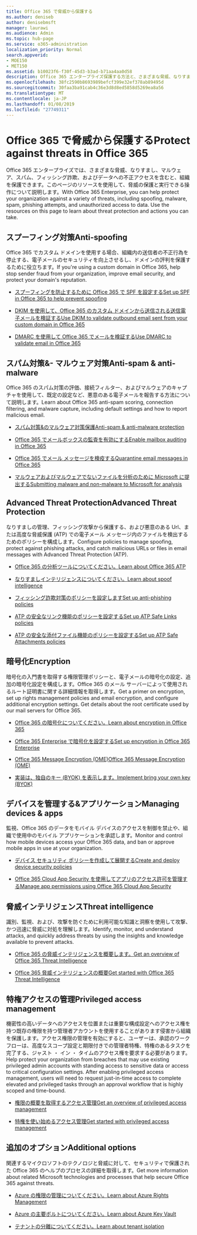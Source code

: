 ```yaml
---
title: Office 365 で脅威から保護する
ms.author: deniseb
author: denisebmsft
manager: laurawi
ms.audience: Admin
ms.topic: hub-page
ms.service: o365-administration
localization_priority: Normal
search.appverid:
- MOE150
- MET150
ms.assetid: b10023f6-f30f-45d3-b3ad-b71aa4aa0d58
description: Office 365 エンタープライズ保護する方法と、さまざまな脅威、なりすまし、マルウェア、スパム、フィッシング詐欺、およびデータへの不正アクセスを含む、組織について説明します。
ms.openlocfilehash: 38fc2590b8693989befcf399e32ef378ab89495d
ms.sourcegitcommit: 30faa3ba91cab4c36e3d8d8ed5858d5269ea8a56
ms.translationtype: MT
ms.contentlocale: ja-JP
ms.lasthandoff: 01/08/2019
ms.locfileid: "27749311"
---
```

# <a name="protect-against-threats-in-office-365"></a><span data-ttu-id="4dabb-103">Office 365 で脅威から保護する</span><span class="sxs-lookup"><span data-stu-id="4dabb-103">Protect against threats in Office 365</span></span>

<span data-ttu-id="4dabb-p101">Office 365 エンタープライズでは、さまざまな脅威、なりすまし、マルウェア、スパム、フィッシング詐欺、およびデータへの不正アクセスを含むと、組織を保護できます。このページのリソースを使用して、脅威の保護と実行できる操作について説明します。</span><span class="sxs-lookup"><span data-stu-id="4dabb-p101">With Office 365 Enterprise, you can help protect your organization against a variety of threats, including spoofing, malware, spam, phishing attempts, and unauthorized access to data. Use the resources on this page to learn about threat protection and actions you can take.</span></span>
  
## <a name="anti-spoofing"></a><span data-ttu-id="4dabb-106">スプーフィング対策</span><span class="sxs-lookup"><span data-stu-id="4dabb-106">Anti-spoofing</span></span>

<span data-ttu-id="4dabb-107">Office 365 でカスタム ドメインを使用する場合、組織内の送信者の不正行為を停止する、電子メールのセキュリティを向上させるし、ドメインの評判を保護するために役立ちます。</span><span class="sxs-lookup"><span data-stu-id="4dabb-107">If you're using a custom domain in Office 365, help stop sender fraud from your organization, improve email security, and protect your domain's reputation.</span></span>
  
- [<span data-ttu-id="4dabb-108">スプーフィングを防止するために Office 365 で SPF を設定する</span><span class="sxs-lookup"><span data-stu-id="4dabb-108">Set up SPF in Office 365 to help prevent spoofing</span></span>](set-up-spf-in-office-365-to-help-prevent-spoofing.md)
    
- [<span data-ttu-id="4dabb-109">DKIM を使用して、Office 365 のカスタム ドメインから送信される送信電子メールを検証する</span><span class="sxs-lookup"><span data-stu-id="4dabb-109">Use DKIM to validate outbound email sent from your custom domain in Office 365</span></span>](use-dkim-to-validate-outbound-email.md)
    
- [<span data-ttu-id="4dabb-110">DMARC を使用して Office 365 でメールを検証する</span><span class="sxs-lookup"><span data-stu-id="4dabb-110">Use DMARC to validate email in Office 365</span></span>](use-dmarc-to-validate-email.md)
    
## <a name="anti-spam-amp-anti-malware"></a><span data-ttu-id="4dabb-111">スパム対策&amp;- マルウェア対策</span><span class="sxs-lookup"><span data-stu-id="4dabb-111">Anti-spam &amp; anti-malware</span></span>

<span data-ttu-id="4dabb-112">Office 365 のスパム対策の評価、接続フィルター、およびマルウェアのキャプチャを使用して、既定の設定など、悪意のある電子メールを報告する方法について説明します。</span><span class="sxs-lookup"><span data-stu-id="4dabb-112">Learn about Office 365 anti-spam scoring, connection filtering, and malware capture, including default settings and how to report malicious email.</span></span>
  
- [<span data-ttu-id="4dabb-113">スパム対策&amp;のマルウェア対策保護</span><span class="sxs-lookup"><span data-stu-id="4dabb-113">Anti-spam &amp; anti-malware protection</span></span>](anti-spam-and-anti-malware-protection.md)
    
- [<span data-ttu-id="4dabb-114">Office 365 でメールボックスの監査を有効にする</span><span class="sxs-lookup"><span data-stu-id="4dabb-114">Enable mailbox auditing in Office 365</span></span>](enable-mailbox-auditing.md)
    
- [<span data-ttu-id="4dabb-115">Office 365 でメール メッセージを検疫する</span><span class="sxs-lookup"><span data-stu-id="4dabb-115">Quarantine email messages in Office 365</span></span>](quarantine-email-messages.md)
    
- [<span data-ttu-id="4dabb-116">マルウェアおよびマルウェアでないファイルを分析のために Microsoft に提出する</span><span class="sxs-lookup"><span data-stu-id="4dabb-116">Submitting malware and non-malware to Microsoft for analysis</span></span>](submitting-malware-and-non-malware-to-microsoft-for-analysis.md)
    
## <a name="advanced-threat-protection"></a><span data-ttu-id="4dabb-117">Advanced Threat Protection</span><span class="sxs-lookup"><span data-stu-id="4dabb-117">Advanced Threat Protection</span></span>

<span data-ttu-id="4dabb-118">なりすましの管理、フィッシング攻撃から保護する、および悪意のある Url、または高度な脅威保護 (ATP) での電子メール メッセージ内のファイルを検出するためのポリシーを構成します。</span><span class="sxs-lookup"><span data-stu-id="4dabb-118">Configure policies to manage spoofing, protect against phishing attacks, and catch malicious URLs or files in email messages with Advanced Threat Protection (ATP).</span></span>
  
- [<span data-ttu-id="4dabb-119">Office 365 の分析ツールについてください。</span><span class="sxs-lookup"><span data-stu-id="4dabb-119">Learn about Office 365 ATP</span></span>](office-365-atp.md)
    
- [<span data-ttu-id="4dabb-120">なりすましインテリジェンスについてください。</span><span class="sxs-lookup"><span data-stu-id="4dabb-120">Learn about spoof intelligence</span></span>](learn-about-spoof-intelligence.md)
    
- [<span data-ttu-id="4dabb-121">フィッシング詐欺対策のポリシーを設定します</span><span class="sxs-lookup"><span data-stu-id="4dabb-121">Set up anti-phishing policies</span></span>](set-up-anti-phishing-policies.md)
    
- [<span data-ttu-id="4dabb-122">ATP の安全なリンク機能のポリシーを設定する</span><span class="sxs-lookup"><span data-stu-id="4dabb-122">Set up ATP Safe Links policies</span></span>](set-up-atp-safe-links-policies.md)
    
- [<span data-ttu-id="4dabb-123">ATP の安全な添付ファイル機能のポリシーを設定する</span><span class="sxs-lookup"><span data-stu-id="4dabb-123">Set up ATP Safe Attachments policies</span></span>](set-up-atp-safe-attachments-policies.md)
    
## <a name="encryption"></a><span data-ttu-id="4dabb-124">暗号化</span><span class="sxs-lookup"><span data-stu-id="4dabb-124">Encryption</span></span>

<span data-ttu-id="4dabb-p102">暗号化の入門書を取得する権限管理ポリシーと、電子メールの暗号化の設定、追加の暗号化設定を構成します。Office 365 のメール サーバーによって使用されるルート証明書に関する詳細情報を取得します。</span><span class="sxs-lookup"><span data-stu-id="4dabb-p102">Get a primer on encryption, set up rights management policies and email encryption, and configure additional encryption settings. Get details about the root certificate used by our mail servers for Office 365.</span></span>
  
- [<span data-ttu-id="4dabb-127">Office 365 の暗号化についてください。</span><span class="sxs-lookup"><span data-stu-id="4dabb-127">Learn about encryption in Office 365</span></span>](encryption.md)
    
- [<span data-ttu-id="4dabb-128">Office 365 Enterprise で暗号化を設定する</span><span class="sxs-lookup"><span data-stu-id="4dabb-128">Set up encryption in Office 365 Enterprise</span></span>](set-up-encryption.md)
    
- [<span data-ttu-id="4dabb-129">Office 365 Message Encryption (OME)</span><span class="sxs-lookup"><span data-stu-id="4dabb-129">Office 365 Message Encryption (OME)</span></span>](ome.md)
    
- [<span data-ttu-id="4dabb-130">実装は、独自のキー (BYOK) を表示します。</span><span class="sxs-lookup"><span data-stu-id="4dabb-130">Implement bring your own key (BYOK)</span></span>](https://docs.microsoft.com/azure/key-vault/key-vault-hsm-protected-keys#implementing-bring-your-own-key-byok-for-azure-key-vault)
    
## <a name="managing-devices-amp-apps"></a><span data-ttu-id="4dabb-131">デバイスを管理する&amp;アプリケーション</span><span class="sxs-lookup"><span data-stu-id="4dabb-131">Managing devices &amp; apps</span></span>

<span data-ttu-id="4dabb-132">監視、Office 365 のデータをモバイル デバイスのアクセスを制御を禁止や、組織で使用中のモバイル アプリケーションを承認します。</span><span class="sxs-lookup"><span data-stu-id="4dabb-132">Monitor and control how mobile devices access your Office 365 data, and ban or approve mobile apps in use at your organization.</span></span>
  
- [<span data-ttu-id="4dabb-133">デバイス セキュリティ ポリシーを作成して展開する</span><span class="sxs-lookup"><span data-stu-id="4dabb-133">Create and deploy device security policies</span></span>](https://support.office.com/article/d310f556-8bfb-497b-9bd7-fe3c36ea2fd6)
    
- [<span data-ttu-id="4dabb-134">Office 365 Cloud App Security を使用してアプリのアクセス許可を管理する</span><span class="sxs-lookup"><span data-stu-id="4dabb-134">Manage app permissions using Office 365 Cloud App Security</span></span>](manage-app-permissions-in-ocas.md)
    
## <a name="threat-intelligence"></a><span data-ttu-id="4dabb-135">脅威インテリジェンス</span><span class="sxs-lookup"><span data-stu-id="4dabb-135">Threat intelligence</span></span>

<span data-ttu-id="4dabb-136">識別、監視、および、攻撃を防ぐために利用可能な知識と洞察を使用して攻撃、かつ迅速に脅威に対処を理解します。</span><span class="sxs-lookup"><span data-stu-id="4dabb-136">Identify, monitor, and understand attacks, and quickly address threats by using the insights and knowledge available to prevent attacks.</span></span>
  
- [<span data-ttu-id="4dabb-137">Office 365 の脅威インテリジェンスを概要します。</span><span class="sxs-lookup"><span data-stu-id="4dabb-137">Get an overview of Office 365 Threat Intelligence</span></span>](office-365-ti.md)
    
- [<span data-ttu-id="4dabb-138">Office 365 脅威インテリジェンスの概要</span><span class="sxs-lookup"><span data-stu-id="4dabb-138">Get started with Office 365 Threat Intelligence</span></span>](get-started-with-ti.md)
    
## <a name="privileged-access-management"></a><span data-ttu-id="4dabb-139">特権アクセスの管理</span><span class="sxs-lookup"><span data-stu-id="4dabb-139">Privileged access management</span></span>

<span data-ttu-id="4dabb-p103">機密性の高いデータへのアクセスを位置または重要な構成設定へのアクセス権を持つ既存の権限を持つ管理者アカウントを使用することがあります侵害から組織を保護します。アクセス権限の管理を有効にすると、ユーザーは、承認のワークフローは、高度なスコープ設定と期限付きでの管理者特権、特権のあるタスクを完了する、ジャスト ・ イン ・ タイムのアクセス権を要求する必要があります。</span><span class="sxs-lookup"><span data-stu-id="4dabb-p103">Help protect your organization from breaches that may use existing privileged admin accounts with standing access to sensitive data or access to critical configuration settings. After enabling privileged access management, users will need to request just-in-time access to complete elevated and privileged tasks through an approval workflow that is highly scoped and time-bound.</span></span>
  
- [<span data-ttu-id="4dabb-142">権限の概要を取得するアクセス管理</span><span class="sxs-lookup"><span data-stu-id="4dabb-142">Get an overview of privileged access management</span></span>](privileged-access-management-overview.md)
    
- [<span data-ttu-id="4dabb-143">特権を使い始めるアクセス管理</span><span class="sxs-lookup"><span data-stu-id="4dabb-143">Get started with privileged access management</span></span>](privileged-access-management-configuration.md)

## <a name="additional-options"></a><span data-ttu-id="4dabb-144">追加のオプション</span><span class="sxs-lookup"><span data-stu-id="4dabb-144">Additional options</span></span>

<span data-ttu-id="4dabb-145">関連するマイクロソフトのテクノロジと脅威に対して、セキュリティで保護された Office 365 のヘルプのプロセスの詳細を取得します。</span><span class="sxs-lookup"><span data-stu-id="4dabb-145">Get more information about related Microsoft technologies and processes that help secure Office 365 against threats.</span></span>
  
- [<span data-ttu-id="4dabb-146">Azure の権限の管理についてください。</span><span class="sxs-lookup"><span data-stu-id="4dabb-146">Learn about Azure Rights Management</span></span>](https://docs.microsoft.com/information-protection/understand-explore/what-is-azure-rms)
    
- [<span data-ttu-id="4dabb-147">Azure の主要ボルトについてください。</span><span class="sxs-lookup"><span data-stu-id="4dabb-147">Learn about Azure Key Vault</span></span>](https://docs.microsoft.com/azure/key-vault/)
    
- [<span data-ttu-id="4dabb-148">テナントの分離についてください。</span><span class="sxs-lookup"><span data-stu-id="4dabb-148">Learn about tenant isolation</span></span>](http://download.microsoft.com/download/3/F/0/3F0420A2-657B-44B6-B21E-D7BD98A94390/Tenant%20Isolation%20in%20Office%20365.pdf)
    

